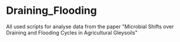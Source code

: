 # Draining_Flooding
All used scripts for analyse data from the paper "Microbial Shifts over Draining and Flooding Cycles in Agricultural Gleysoils"
